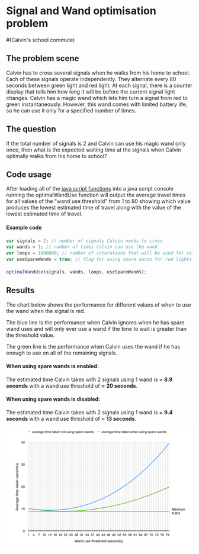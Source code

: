 # Signal and Wand optimisation problem 
#(Calvin's school commute)  


## The problem scene
Calvin has to cross several signals when he walks from his home to school. Each of these signals operate independently. They alternate every 80 seconds between green light and red light. At each signal, there is a counter display that tells him how long it will be before the current signal light changes. Calvin has a magic wand which lets him turn a signal from red to green instantaneously. However, this wand comes with limited battery life, so he can use it only for a specified number of times.

## The question
If the total number of signals is 2 and Calvin can use his magic wand only once, then what is the expected waiting time at the signals when Calvin optimally walks from his home to school?

## Code usage
After loading all of the [java script functions](https://github.com/ZackAkil/Java-Script-signal-wand-optimisation/blob/master/signal%20and%20wand%20problem.js) into a java script console running the optimalWandUse function will output the average travel times for all values of the "wand use threshold" from 1 to 80 showing which value produces the lowest estimated time of travel along with the value of the lowest estimated time of travel.

#### Example code
```javascript
var signals = 2; // number of signals Calvin needs to cross
var wands = 1; // number of times Calvin can use the wand
var loops = 1000000; // number of interations that will be used for calculating the average
var useSpareWands = true; // flag for using spare wands for red lights 

optimalWandUse(signals, wands, loops, useSpareWands);
```

## Results
The chart below shows the performance for different values of when to use the wand when the signal is red.

The blue line is the performance when Calvin ignores when he has spare wand uses and will only ever use a wand if the time to wait is greater than the threshold value.

The green line is the performance when Calvin uses the wand if he has enough to use on all of the remaining signals.

#### When using spare wands is enabled:
The estimated time Calvin takes with 2 signals using 1 wand is ≈ **8.9 seconds** with a wand use threshold of  ≈ **20 seconds**.

#### When using spare wands is disabled:
The estimated time Calvin takes with 2 signals using 1 wand is ≈ **9.4 seconds** with a wand use threshold of  ≈ **13 seconds**.



![Optimisation chart][chart]

[chart]: https://github.com/ZackAkil/Java-Script-signal-wand-optimisation/blob/master/optimisation.chart.png "Optimisation chart"
